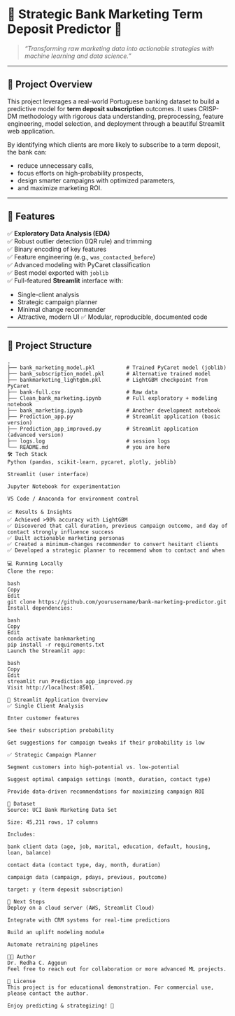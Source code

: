 # 🏦 Strategic Bank Marketing Term Deposit Predictor 🎯

> *“Transforming raw marketing data into actionable strategies with machine learning and data science.”*

---

## 📌 Project Overview

This project leverages a real-world Portuguese banking dataset to build a predictive model for **term deposit subscription** outcomes. It uses CRISP-DM methodology with rigorous data understanding, preprocessing, feature engineering, model selection, and deployment through a beautiful Streamlit web application.

By identifying which clients are more likely to subscribe to a term deposit, the bank can:
- reduce unnecessary calls,
- focus efforts on high-probability prospects,
- design smarter campaigns with optimized parameters,
- and maximize marketing ROI.

---

## 🚀 Features

✅ **Exploratory Data Analysis (EDA)**  
✅ Robust outlier detection (IQR rule) and trimming  
✅ Binary encoding of key features  
✅ Feature engineering (e.g., `was_contacted_before`)  
✅ Advanced modeling with PyCaret classification  
✅ Best model exported with `joblib`  
✅ Full-featured **Streamlit** interface with:
  - Single-client analysis
  - Strategic campaign planner
  - Minimal change recommender
  - Attractive, modern UI
✅ Modular, reproducible, documented code

---

## 📂 Project Structure

```plaintext
.
├── bank_marketing_model.pkl          # Trained PyCaret model (joblib)
├── bank_subscription_model.pkl       # Alternative trained model
├── bankmarketing_lightgbm.pkl        # LightGBM checkpoint from PyCaret
├── bank-full.csv                     # Raw data
├── Clean_bank_marketing.ipynb        # Full exploratory + modeling notebook
├── bank_marketing.ipynb              # Another development notebook
├── Prediction_app.py                 # Streamlit application (basic version)
├── Prediction_app_improved.py        # Streamlit application (advanced version)
├── logs.log                          # session logs
└── README.md                         # you are here
🛠️ Tech Stack
Python (pandas, scikit-learn, pycaret, plotly, joblib)

Streamlit (user interface)

Jupyter Notebook for experimentation

VS Code / Anaconda for environment control

📈 Results & Insights
✅ Achieved >90% accuracy with LightGBM
✅ Discovered that call duration, previous campaign outcome, and day of contact strongly influence success
✅ Built actionable marketing personas
✅ Created a minimum-changes recommender to convert hesitant clients
✅ Developed a strategic planner to recommend whom to contact and when

💻 Running Locally
Clone the repo:

bash
Copy
Edit
git clone https://github.com/yourusername/bank-marketing-predictor.git
Install dependencies:

bash
Copy
Edit
conda activate bankmarketing
pip install -r requirements.txt
Launch the Streamlit app:

bash
Copy
Edit
streamlit run Prediction_app_improved.py
Visit http://localhost:8501.

🎯 Streamlit Application Overview
✅ Single Client Analysis

Enter customer features

See their subscription probability

Get suggestions for campaign tweaks if their probability is low

✅ Strategic Campaign Planner

Segment customers into high-potential vs. low-potential

Suggest optimal campaign settings (month, duration, contact type)

Provide data-driven recommendations for maximizing campaign ROI

🔎 Dataset
Source: UCI Bank Marketing Data Set

Size: 45,211 rows, 17 columns

Includes:

bank client data (age, job, marital, education, default, housing, loan, balance)

contact data (contact type, day, month, duration)

campaign data (campaign, pdays, previous, poutcome)

target: y (term deposit subscription)

🌟 Next Steps
Deploy on a cloud server (AWS, Streamlit Cloud)

Integrate with CRM systems for real-time predictions

Build an uplift modeling module

Automate retraining pipelines

👨‍💻 Author
Dr. Redha C. Aggoun
Feel free to reach out for collaboration or more advanced ML projects.

📄 License
This project is for educational demonstration. For commercial use, please contact the author.

Enjoy predicting & strategizing! 🎯

